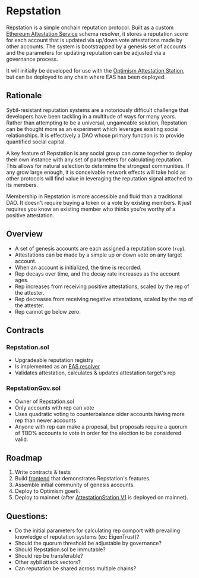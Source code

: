 # Repstation

Repstation is a simple onchain reputation protocol. Built as a custom [Ethereum Attestation Service](https://attest.sh/) schema resolver, it stores a reputation score for each account that is updated via up/down vote attestations made by other accounts. The system is bootstrapped by a genesis set of accounts and the parameters for updating reputation can be adjusted via a governance process. 

It will initially be developed for use with the [Optimism Attestation Station](https://community.optimism.io/docs/identity/atst-v1/), but can be deployed to any chain where EAS has been deployed.

## Rationale
Sybil-resistant reputation systems are a notoriously difficult challenge that developers have been tackling in a multitude of ways for many years. Rather than attempting to be a universal, ungameable solution, Repstation can be thought more as an experiment which leverages existing social relationships. It is effectively a DAO whose primary function is to provide quantified social capital.

A key feature of Repstation is any social group can come together to deploy their own instance with any set of parameters for calculating reputation. This allows for natural selection to determine the strongest communities. If any grow large enough, it is conceivable network effects will take hold as other protocols will find value in leveraging the reputation signal attached to its members. 

Membership in Repstation is more accessible and fluid than a traditional DAO. It doesn't require buying a token or a vote by existing members. It just requires you know an existing member who thinks you're worthy of a positive attestation.

## Overview

- A set of genesis accounts are each assigned a reputation score (`rep`).
- Attestations can be made by a simple up or down vote on any target account.
- When an account is initialized, the time is recorded.
- Rep decays over time, and the decay rate increases as the account ages.
- Rep increases from receiving positive attestations, scaled by the rep of the attester.
- Rep decreases from receiving negative attestations, scaled by the rep of the attester.
- Rep cannot go below zero.

## Contracts

### Repstation.sol

- Upgradeable reputation registry
- Is implemented as an [EAS resolver](https://docs.attest.sh/docs/tutorials/resolver-contracts)
- Validates attestation, calculates & updates attestation target's rep

### RepstationGov.sol
- Owner of Repstation.sol
- Only accounts with rep can vote
- Uses quadratic voting to counterbalance older accounts having more rep than newer accounts
- Anyone with rep can make a proposal, but proposals require a quorum of TBD% accounts to vote in order for the election to be considered valid.

## Roadmap
1. Write contracts & tests
2. Build [frontend](https://github.com/gigamesh/ourspace) that demonstrates Repstation's features.
3. Assemble initial community of genesis accounts.
4. Deploy to Optimism goerli.
5. Deploy to mainnet (after [AttestationStation V1](https://community.optimism.io/docs/identity/atst-v1/) is deployed on mainnet).

## Questions:

- Do the initial parameters for calculating rep comport with prevailing knowledge of reputation systems (ex: EigenTrust)?
- Should the quorum threshold be adjustable by governance?
- Should Repstation.sol be immutable?
- Should rep be transferable? 
- Other sybil attack vectors?
- Can reputation be shared across multiple chains?
